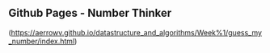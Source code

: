 ## Github Pages - Number Thinker
(https://aerrowv.github.io/datastructure_and_algorithms/Week%1/guess_my_number/index.html)
